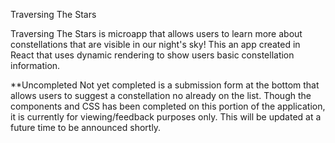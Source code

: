 Traversing The Stars


Traversing The Stars is microapp that allows users to learn more about constellations that are visible in our night's sky! This an app created in 
React that uses dynamic rendering to show users basic constellation information.  

**Uncompleted
Not yet completed is a submission form at the bottom that allows users to suggest a constellation no already on the list.  Though the components and CSS has been completed on this portion of the application, it is currently for viewing/feedback purposes only. This will be updated at a future time to be announced shortly. 

